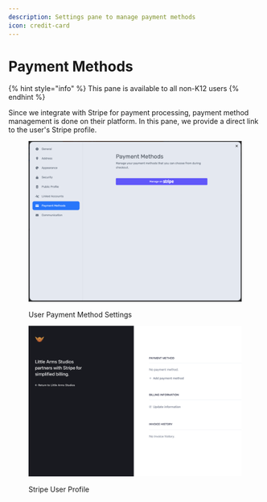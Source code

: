 ```yaml
---
description: Settings pane to manage payment methods
icon: credit-card
---
```


# Payment Methods

{% hint style="info" %}
This pane is available to all non-K12 users
{% endhint %}

Since we integrate with Stripe for payment processing, payment method management is done on their platform. In this pane, we provide a direct link to the user's Stripe profile.

<figure><img src="../../.gitbook/assets/image (12).png" alt=""><figcaption><p>User Payment Method Settings</p></figcaption></figure>

<figure><img src="../../.gitbook/assets/image (13).png" alt=""><figcaption><p>Stripe User Profile</p></figcaption></figure>
